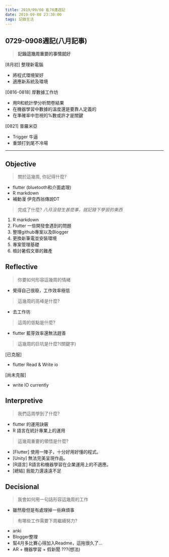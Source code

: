 ```yaml
---
title: 2019/09/08 亂78遭週記
date: 2019-09-08 23:30:00
tags: 記錄生活
---
```

## **0729-0908週記(八月記事)**

> **記錄這幾周重要的事情就好**

[8月初] 整理新電腦
- 將程式環境架好
- 適應新系統及環境
<!-- more -->
[0816-0818] 厚數據工作坊
- 用R和統計學分析問卷結果
- 在機器學習中數據的溫度還是要靠人定義的
- 在準確率中忽視的%數或許才是關鍵

[0821] 普羅米亞
- Trigger 牛逼
- 重頭打到尾不冷場

---

## **Objective**

> 關於這幾周, 你記得什麼?

- flutter (bluetooth和介面處理)
- R markdown
- 補動漫 伊克西翁傳說DT

> 完成了什麼?
    *八月沒發生甚麼事，就記錄下學習的東西*
1. R markdown
2. Flutter 一些開發會遇到的問題
3. 整理github專案以及Blogger
4. 更換新筆電並安裝環境
5. 專案管理基礎
6. 檢討暑假文章的難產


## **Reflective**

> 你要如何形容這幾周的情緒

* 覺得自己很廢，工作效率極低

> 這幾周的高峰是什麼?

* 去工作坊

> 這周的低點是什麼?

* flutter 藍芽效率還無法趕善

> 這幾周的巨坑是什麼?(關鍵字)

[已克服]
- flutter Read & Write io 

[尚未克服]
- write IO currently

## **Interpretive**

> 我們這周學到了什麼?

- flutter 的運用訣竅
- R 語言在統計專業上的運用

>這幾周重要的領悟是什麼?

* [Flutter] 使用一陣子，十分好用好懂的程式。
* [Unity] 無法完美呈現作品。
* [R語言] R語言和機器學習在企業運用上的不適應。
* [總結] 我能力還遠遠不足

## **Decisional**

> 我會如何用一句話形容這幾周的工作

* 雖然廢但是有處理掉一些麻煩事

> 有哪些工作需要下周繼續努力?

- anki
- Blogger整理
- 幫4月多比賽心得加入Readme，這拖很久了...
- AR + 機器學習 + 假新聞 ???(想法)
